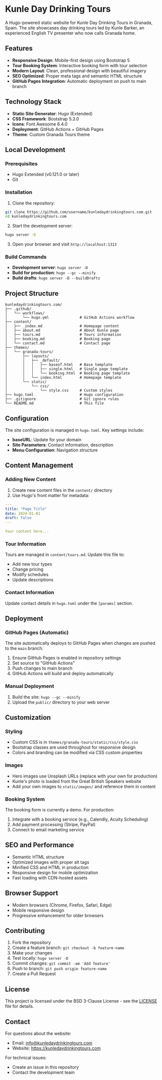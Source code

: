# Kunle Day Drinking Tours

A Hugo-powered static website for Kunle Day Drinking Tours in Granada, Spain. The site showcases day drinking tours led by Kunle Barker, an experienced English TV presenter who now calls Granada home.

## Features

- **Responsive Design**: Mobile-first design using Bootstrap 5
- **Tour Booking System**: Interactive booking form with tour selection
- **Modern Layout**: Clean, professional design with beautiful imagery
- **SEO Optimized**: Proper meta tags and semantic HTML structure
- **GitHub Pages Integration**: Automatic deployment on push to main branch

## Technology Stack

- **Static Site Generator**: Hugo (Extended)
- **CSS Framework**: Bootstrap 5.3.0
- **Icons**: Font Awesome 6.4.0
- **Deployment**: GitHub Actions + GitHub Pages
- **Theme**: Custom Granada Tours theme

## Local Development

### Prerequisites

- Hugo Extended (v0.121.0 or later)
- Git

### Installation

1. Clone the repository:
```bash
git clone https://github.com/username/kunledaydrinkingtours.com.git
cd kunledaydrinkingtours.com
```

2. Start the development server:
```bash
hugo server -D
```

3. Open your browser and visit `http://localhost:1313`

### Build Commands

- **Development server**: `hugo server -D`
- **Build for production**: `hugo --gc --minify`
- **Build drafts**: `hugo server -D --buildDrafts`

## Project Structure

```
kunledaydrinkingtours.com/
├── .github/
│   └── workflows/
│       └── hugo.yml              # GitHub Actions workflow
├── content/
│   ├── _index.md                 # Homepage content
│   ├── about.md                  # About Kunle page
│   ├── tours.md                  # Tours information
│   ├── booking.md                # Booking page
│   └── contact.md                # Contact page
├── themes/
│   └── granada-tours/
│       ├── layouts/
│       │   ├── _default/
│       │   │   ├── baseof.html   # Base template
│       │   │   ├── single.html   # Single page template
│       │   │   └── booking.html  # Booking page template
│       │   └── index.html        # Homepage template
│       └── static/
│           └── css/
│               └── style.css     # Custom styles
├── hugo.toml                     # Hugo configuration
├── .gitignore                    # Git ignore rules
└── README.md                     # This file
```

## Configuration

The site configuration is managed in `hugo.toml`. Key settings include:

- **baseURL**: Update for your domain
- **Site Parameters**: Contact information, description
- **Menu Configuration**: Navigation structure

## Content Management

### Adding New Content

1. Create new content files in the `content/` directory
2. Use Hugo's front matter for metadata:

```yaml
---
title: "Page Title"
date: 2024-01-01
draft: false
---

Your content here...
```

### Tour Information

Tours are managed in `content/tours.md`. Update this file to:
- Add new tour types
- Change pricing
- Modify schedules
- Update descriptions

### Contact Information

Update contact details in `hugo.toml` under the `[params]` section.

## Deployment

### GitHub Pages (Automatic)

The site automatically deploys to GitHub Pages when changes are pushed to the `main` branch.

1. Ensure GitHub Pages is enabled in repository settings
2. Set source to "GitHub Actions"
3. Push changes to main branch
4. GitHub Actions will build and deploy automatically

### Manual Deployment

1. Build the site: `hugo --gc --minify`
2. Upload the `public/` directory to your web server

## Customization

### Styling

- Custom CSS is in `themes/granada-tours/static/css/style.css`
- Bootstrap classes are used throughout for responsive design
- Colors and branding can be modified via CSS custom properties

### Images

- Hero images use Unsplash URLs (replace with your own for production)
- Kunle's photo is loaded from the Great British Speakers website
- Add your own images to `static/images/` and reference them in content

### Booking System

The booking form is currently a demo. For production:
1. Integrate with a booking service (e.g., Calendly, Acuity Scheduling)
2. Add payment processing (Stripe, PayPal)
3. Connect to email marketing service

## SEO and Performance

- Semantic HTML structure
- Optimized images with proper alt tags
- Minified CSS and HTML in production
- Responsive design for mobile optimization
- Fast loading with CDN-hosted assets

## Browser Support

- Modern browsers (Chrome, Firefox, Safari, Edge)
- Mobile responsive design
- Progressive enhancement for older browsers

## Contributing

1. Fork the repository
2. Create a feature branch: `git checkout -b feature-name`
3. Make your changes
4. Test locally: `hugo server -D`
5. Commit changes: `git commit -am 'Add feature'`
6. Push to branch: `git push origin feature-name`
7. Create a Pull Request

## License

This project is licensed under the BSD 3-Clause License - see the [LICENSE](LICENSE) file for details.

## Contact

For questions about the website:
- Email: info@kunledaydrinkingtours.com
- Website: https://kunledaydrinkingtours.com

For technical issues:
- Create an issue in this repository
- Contact the development team